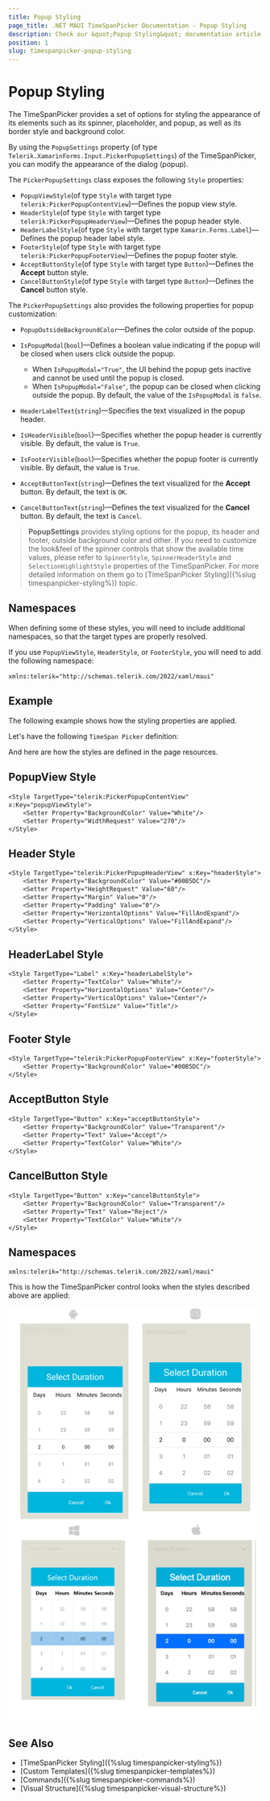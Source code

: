 ```yaml
---
title: Popup Styling
page_title: .NET MAUI TimeSpanPicker Documentation - Popup Styling
description: Check our &quot;Popup Styling&quot; documentation article for Telerik TimeSpanPicker for .NET MAUI.
position: 1
slug: timespanpicker-popup-styling
---
```


# Popup Styling

The TimeSpanPicker provides a set of options for styling the appearance of its elements such as its spinner, placeholder, and popup, as well as its border style and background color.  

By using the `PopupSettings` property (of type `Telerik.XamarinForms.Input.PickerPopupSettings`) of the TimeSpanPicker, you can modify the appearance of the dialog (popup).

The `PickerPopupSettings` class exposes the following `Style` properties:

* `PopupViewStyle`(of type `Style` with target type `telerik:PickerPopupContentView`)&mdash;Defines the popup view style.
* `HeaderStyle`(of type `Style` with target type `telerik:PickerPopupHeaderView`)&mdash;Defines the popup header style.
* `HeaderLabelStyle`(of type `Style` with target type `Xamarin.Forms.Label`)&mdash;Defines the popup header label style.
* `FooterStyle`(of type `Style` with target type `telerik:PickerPopupFooterView`)&mdash;Defines the popup footer style.
* `AcceptButtonStyle`(of type `Style` with target type `Button`)&mdash;Defines the **Accept** button style.
* `CancelButtonStyle`(of type `Style` with target type `Button`)&mdash;Defines the **Cancel** button style.

The `PickerPopupSettings` also provides the following properties for popup customization:

* `PopupOutsideBackgroundColor`&mdash;Defines the color outside of the popup.
* `IsPopupModal`(`bool`)&mdash;Defines a boolean value indicating if the popup will be closed when users click outside the popup.
	* When `IsPopupModal="True"`, the UI behind the popup gets inactive and cannot be used until the popup is closed.
	* When `IsPopupModal="False"`, the popup can be closed when clicking outside the popup. By default, the value of the `IsPopupModal` is `false`.

* `HeaderLabelText`(`string`)&mdash;Specifies the text visualized in the popup header.
* `IsHeaderVisible`(`bool`)&mdash;Specifies whether the popup header is currently visible. By default, the value is `True`.
* `IsFooterVisible`(`bool`)&mdash;Specifies whether the popup footer is currently visible. By default, the value is `True`.
* `AcceptButtonText`(`string`)&mdash;Defines the text visualized for the **Accept** button. By default, the text is `OK`.
* `CancelButtonText`(`string`)&mdash;Defines the text visualized for the **Cancel** button. By default, the text is `Cancel`.

> __PopupSettings__ provides styling options for the popup, its header and footer, outside background color and other. If you need to customize the look&feel of the spinner controls that show the available time values, please refer to `SpinnerStyle`, `SpinnerHeaderStyle` and `SelectionHighlightStyle` properties of the TimeSpanPicker. For more detailed information on them go to [TimeSpanPicker Styling]({%slug timespanpicker-styling%}) topic.

## Namespaces

When defining some of these styles, you will need to include additional namespaces, so that the target types are properly resolved.

If you use `PopupViewStyle`, `HeaderStyle`, or `FooterStyle`, you will need to add the following namespace:

```XAML
xmlns:telerik="http://schemas.telerik.com/2022/xaml/maui"
```

## Example

The following example shows how the styling properties are applied.

Let's have the following `TimeSpan Picker` definition:

<snippet id='timespanpicker-style' />

And here are how the styles are defined in the page resources.

## PopupView Style

```XAML
<Style TargetType="telerik:PickerPopupContentView" x:Key="popupViewStyle">
    <Setter Property="BackgroundColor" Value="White"/>
    <Setter Property="WidthRequest" Value="270"/>
</Style>
```

## Header Style

```XAML
<Style TargetType="telerik:PickerPopupHeaderView" x:Key="headerStyle">
    <Setter Property="BackgroundColor" Value="#00B5DC"/>
    <Setter Property="HeightRequest" Value="60"/>
    <Setter Property="Margin" Value="0"/>
    <Setter Property="Padding" Value="0"/>
    <Setter Property="HorizontalOptions" Value="FillAndExpand"/>
    <Setter Property="VerticalOptions" Value="FillAndExpand"/>
</Style>
```

## HeaderLabel Style

```XAML
<Style TargetType="Label" x:Key="headerLabelStyle">
    <Setter Property="TextColor" Value="White"/>
    <Setter Property="HorizontalOptions" Value="Center"/>
    <Setter Property="VerticalOptions" Value="Center"/>
    <Setter Property="FontSize" Value="Title"/>
</Style>
```

## Footer Style

```XAML
<Style TargetType="telerik:PickerPopupFooterView" x:Key="footerStyle">
    <Setter Property="BackgroundColor" Value="#00B5DC"/>
</Style>
```

## AcceptButton Style

```XAML
<Style TargetType="Button" x:Key="acceptButtonStyle">
    <Setter Property="BackgroundColor" Value="Transparent"/>
    <Setter Property="Text" Value="Accept"/>
    <Setter Property="TextColor" Value="White"/>
</Style>
```

## CancelButton Style

```XAML
<Style TargetType="Button" x:Key="cancelButtonStyle">
    <Setter Property="BackgroundColor" Value="Transparent"/>
    <Setter Property="Text" Value="Reject"/>
    <Setter Property="TextColor" Value="White"/>
</Style>
```

## Namespaces

```XAML
xmlns:telerik="http://schemas.telerik.com/2022/xaml/maui"
```

This is how the TimeSpanPicker control looks when the styles described above are applied:

![TimeSpanPicker Popup Styling](../images/timespan_picker_popupstyle.png)

## See Also

- [TimeSpanPicker Styling]({%slug timespanpicker-styling%})
- [Custom Templates]({%slug timespanpicker-templates%})
- [Commands]({%slug timespanpicker-commands%})
- [Visual Structure]({%slug timespanpicker-visual-structure%})
